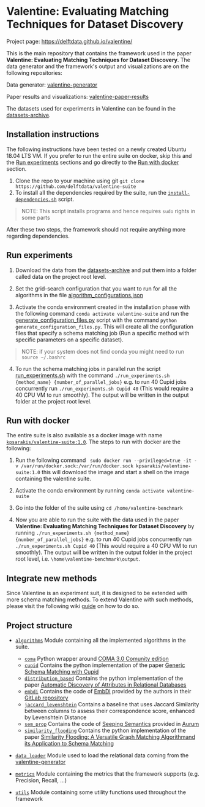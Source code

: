 # Valentine: Evaluating Matching Techniques for Dataset Discovery

Project page: https://delftdata.github.io/valentine/

This is the main repository that contains the framework used in the paper **Valentine: Evaluating Matching Techniques for Dataset Discovery**. The data generator and the framework's output and visualizations are on the following repositories:

Data generator: [valentine-generator](https://github.com/delftdata/valentine-generator)

Paper results and visualizations: [valentine-paper-results](https://github.com/delftdata/valentine-paper-results)

The datasets used for experiments in Valentine can be found in the [datasets-archive](https://surfdrive.surf.nl/files/index.php/s/QU5oxyNMuVguEku).

## Installation instructions
The following instructions have been tested on a newly created Ubuntu 18.04 LTS VM. If you prefer to run the entire suite on docker, skip this and the [Run experiments](#run-experiments) sections and go directly to the [Run with docker](#run-with-docker) section.

1. Clone the repo to your machine using git `git clone https://github.com/delftdata/valentine-suite`
2. To install all the dependencies required by the suite, run the [`install-dependencies.sh`](https://github.com/delftdata/valentine-suite/blob/master/install-dependencies.sh) script. 

> NOTE: This script installs programs and hence requires `sudo` rights in some parts

After these two steps, the framework should not require anything more regarding dependencies.

## Run experiments
1. Download the data from the [datasets-archive](https://surfdrive.surf.nl/files/index.php/s/QU5oxyNMuVguEku) and put them into a folder called data on the project root level. 

2. Set the grid-search configuration that you want to run for all the algorithms in the file [algorithm_configurations.json](https://github.com/delftdata/valentine-suite/blob/master/algorithm_configurations.json)

3. Activate the conda environment created in the installation phase with the following command `conda activate valentine-suite` and run the [generate_configuration_files.py](https://github.com/delftdata/valentine-suite/blob/master/generate_configuration_files.py) script with the command `python generate_configuration_files.py`. This will create all the configuration files that specify a schema matching job (Run a specific method with specific parameters on a specific dataset). 

> NOTE: if your system does not find conda you might need to run `source ~/.bashrc`

4. To run the schema matching jobs in parallel run the script [run_experiments.sh](https://github.com/delftdata/valentine-suite/blob/master/run_experiments.sh) with the command `./run_experiments.sh {method_name} {number_of_parallel_jobs}` e.g. to run 40 Cupid jobs concurrently run `./run_experiments.sh Cupid 40` (This would require a 40 CPU VM to run smoothly). The output will be written in the output folder at the project root level.

## Run with docker
The entire suite is also available as a docker image with name [`kpsarakis/valentine-suite:1.0`](https://hub.docker.com/layers/kpsarakis/valentine-suite/1.0/images/sha256-a3e4a359bb45d05687475af6d19104a85c494b2ac91384373d6d1a769639e62e?context=repo). The steps to run with docker are the following: 

1. Run the following command ` sudo docker run --privileged=true -it -v /var/run/docker.sock:/var/run/docker.sock kpsarakis/valentine-suite:1.0` this will download the image and start a shell on the image containing the valentine suite.

2. Activate the conda environment by running `conda activate valentine-suite`

3. Go into the folder of the suite using `cd /home/valentine-benchmark`

4. Now you are able to run the suite with the data used in the paper **Valentine: Evaluating Matching Techniques for Dataset Discovery** by running `./run_experiments.sh {method_name} {number_of_parallel_jobs}` e.g. to run 40 Cupid jobs concurrently run `./run_experiments.sh Cupid 40` (This would require a 40 CPU VM to run smoothly). The output will be written in the output folder in the project root level, i.e. `\home\valentine-benchmark\output`.


## Integrate new methods
Since Valentine is an experiment suit, it is designed to be extended with more schema matching methods. To extend Valentine with such methods, please visit the following wiki [guide](https://github.com/delftdata/valentine-suite/wiki/Integrate-new-methods) on how to do so. 

## Project structure

* [`algorithms`](https://github.com/delftdata/valentine-suite/tree/master/algorithms) Module containing all the implemented algorithms in the suite.
   * [`coma`](https://github.com/delftdata/valentine-suite/tree/master/algorithms/coma) Python wrapper around [COMA 3.0 Comunity edition](https://sourceforge.net/projects/coma-ce/)
   * [`cupid`](https://github.com/delftdata/valentine-suite/tree/master/algorithms/cupid) Contains the python implementation of the paper [Generic Schema Matching with Cupid](http://citeseerx.ist.psu.edu/viewdoc/download?doi=10.1.1.79.4079&rep=rep1&type=pdf)
   * [`distribution_based`](https://github.com/delftdata/valentine-suite/tree/master/algorithms/distribution_based) Contains the python implementation of the paper [Automatic Discovery of Attributes in Relational Databases](https://dl-acm-org.tudelft.idm.oclc.org/doi/pdf/10.1145/1989323.1989336)
    * [`embdi`](https://github.com/delftdata/valentine-suite/tree/master/algorithms/embdi) Contains the code of [EmbDI](https://dl.acm.org/doi/10.1145/3318464.3389742) provided by the authors in their [GitLab repository](https://gitlab.eurecom.fr/cappuzzo/embdi)
   * [`jaccard_levenshtein`](https://github.com/delftdata/valentine-suite/tree/master/algorithms/jaccard_levenshtein) Contains a baseline that uses Jaccard Similarity between columns to assess their correspondence score, enhanced by Levenshtein Distance
   * [`sem_prop`](https://github.com/delftdata/valentine-suite/tree/master/algorithms/sem_prop) Contains the code of [Seeping Semantics](http://da.qcri.org/ntang/pubs/icde2018semantic.pdf) provided in [Aurum](https://github.com/mitdbg/aurum-datadiscovery)
   * [`similarity_flooding`](https://github.com/delftdata/valentine-suite/tree/master/algorithms/similarity_flooding) Contains the python implementation of the paper [Similarity Flooding: A Versatile Graph Matching Algorithmand its Application to Schema Matching](http://p8090-ilpubs.stanford.edu.tudelft.idm.oclc.org/730/1/2002-1.pdf)
   
* [`data_loader`](https://github.com/delftdata/valentine-suite/tree/master/data_loader) Module used to load the relational data coming from the [valentine-generator](https://github.com/delftdata/valentine-generator)
* [`metrics`](https://github.com/delftdata/valentine-suite/tree/master/metrics) Module containing the metrics that the framework supports (e.g. Precision, Recall, ...) 
* [`utils`](https://github.com/delftdata/valentine-suite/tree/master/utils) Module containing some utility functions used throughout the framework
